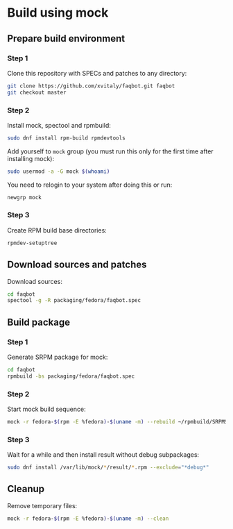 # Build using mock
## Prepare build environment
### Step 1

Clone this repository with SPECs and patches to any directory:
```bash
git clone https://github.com/xvitaly/faqbot.git faqbot
git checkout master
```

### Step 2

Install mock, spectool and rpmbuild:
```bash
sudo dnf install rpm-build rpmdevtools
```

Add yourself to `mock` group (you must run this only for the first time after installing mock):
```bash
sudo usermod -a -G mock $(whoami)
```
You need to relogin to your system after doing this or run:
```bash
newgrp mock
```

### Step 3

Create RPM build base directories:
```bash
rpmdev-setuptree
```

## Download sources and patches

Download sources:
```bash
cd faqbot
spectool -g -R packaging/fedora/faqbot.spec
```

## Build package

### Step 1

Generate SRPM package for mock:
```bash
cd faqbot
rpmbuild -bs packaging/fedora/faqbot.spec
```

### Step 2

Start mock build sequence:
```bash
mock -r fedora-$(rpm -E %fedora)-$(uname -m) --rebuild ~/rpmbuild/SRPMS/faqbot*.src.rpm
```

### Step 3

Wait for a while and then install result without debug subpackages:
```bash
sudo dnf install /var/lib/mock/*/result/*.rpm --exclude="*debug*"
```

## Cleanup

Remove temporary files:
```bash
mock -r fedora-$(rpm -E %fedora)-$(uname -m) --clean
```
